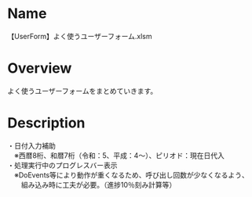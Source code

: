 # Name
【UserForm】よく使うユーザーフォーム.xlsm
# Overview
よく使うユーザーフォームをまとめていきます。
# Description
・日付入力補助  
　※西暦8桁、和暦7桁（令和：5、平成：4～）、ピリオド：現在日代入  
・処理実行中のプログレスバー表示  
　※DoEvents等により動作が重くなるため、呼び出し回数が少なくなるよう、  
　　組み込み時に工夫が必要。（進捗10％刻み計算等）
